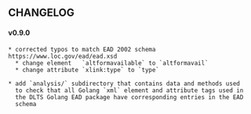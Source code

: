 ## CHANGELOG

#### v0.9.0

	* corrected typos to match EAD 2002 schema https://www.loc.gov/ead/ead.xsd
	  * change element   `altformavailable` to `altformavail`
  	  * change attribute `xlink:type` to `type`
	  
    * add `analysis/` subdirectory that contains data and methods used
	  to check that all Golang `xml` element and attribute tags used in
	  the DLTS Golang EAD package have corresponding entries in the EAD
	  schema
	 
	 
